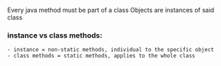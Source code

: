 Every java method must be part of a class
Objects are instances of said class

### instance vs class methods:
    - instance = non-static methods, individual to the specific object
    - class methods = static methods, applies to the whole class